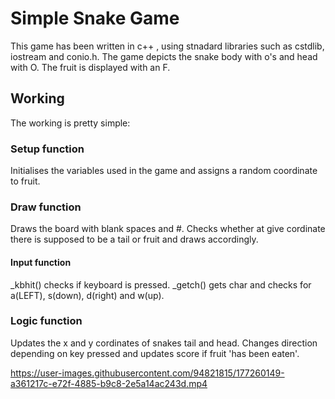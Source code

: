 # Simple Snake Game

This game has been written in c++ , using stnadard libraries such as cstdlib, iostream and conio.h.
The game depicts the snake body with o's and head with O. The fruit is displayed with an F.

## Working
The working is pretty simple:

### Setup function
Initialises the variables used in the game and assigns a random coordinate to fruit.


### Draw function
Draws the board with blank spaces and #. Checks whether at give cordinate there is supposed to be a tail or fruit and draws accordingly.

#### Input function
_kbhit() checks if keyboard is pressed. _getch() gets char and checks for a(LEFT), s(down), d(right) and w(up).

### Logic function
Updates the x and y cordinates of snakes tail and head. Changes direction depending on key pressed and updates score if fruit 'has been eaten'.


https://user-images.githubusercontent.com/94821815/177260149-a361217c-e72f-4885-b9c8-2e5a14ac243d.mp4

